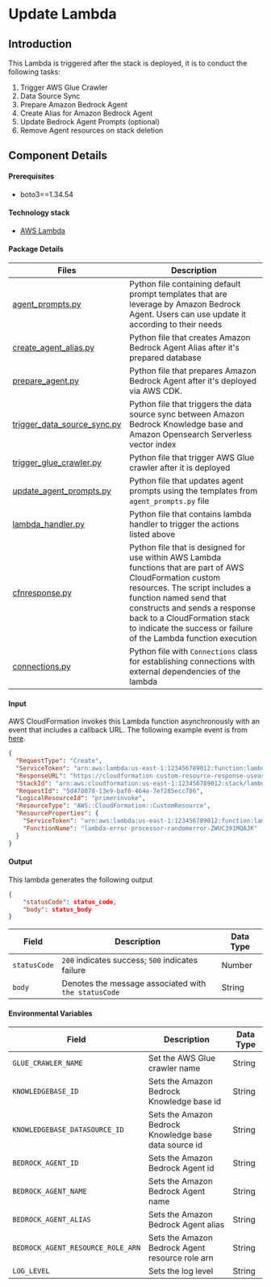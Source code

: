# Update Lambda

## Introduction

This Lambda is triggered after the stack is deployed, it is to conduct the following tasks:

1. Trigger AWS Glue Crawler
2. Data Source Sync
3. Prepare Amazon Bedrock Agent
4. Create Alias for Amazon Bedrock Agent
5. Update Bedrock Agent Prompts (optional)
6. Remove Agent resources on stack deletion

## Component Details

#### Prerequisites

- boto3==1.34.54

#### Technology stack

- [AWS Lambda](https://aws.amazon.com/lambda/)

#### Package Details

| Files                                                      | Description                                                                                                                                                                                                                                                                                              |
| ---------------------------------------------------------- | -------------------------------------------------------------------------------------------------------------------------------------------------------------------------------------------------------------------------------------------------------------------------------------------------------- |
| [agent_prompts.py](agent_prompts.py)                       | Python file containing default prompt templates that are leverage by Amazon Bedrock Agent. Users can use update it according to their needs                                                                                                                                                              |
| [create_agent_alias.py](create_agent_alias.py)             | Python file that creates Amazon Bedrock Agent Alias after it's prepared database                                                                                                                                                                                                                         |
| [prepare_agent.py](prepare_agent.py)                       | Python file that prepares Amazon Bedrock Agent after it's deployed via AWS CDK.                                                                                                                                                                                                                          |
| [trigger_data_source_sync.py](trigger_data_source_sync.py) | Python file that triggers the data source sync between Amazon Bedrock Knowledge base and Amazon Opensearch Serverless vector index                                                                                                                                                                       |
| [trigger_glue_crawler.py](trigger_glue_crawler.py)         | Python file that trigger AWS Glue crawler after it is deployed                                                                                                                                                                                                                                           |     |
| [update_agent_prompts.py](update_agent_prompts.py)         | Python file that updates agent prompts using the templates from `agent_prompts.py` file                                                                                                                                                                                                                  |
| [lambda_handler.py](lambda_handler.py)                     | Python file that contains lambda handler to trigger the actions listed above                                                                                                                                                                                                                             |
| [cfnresponse.py](cfnresponse.py)                             | Python file that is designed for use within AWS Lambda functions that are part of AWS CloudFormation custom resources. The script includes a function named send that constructs and sends a response back to a CloudFormation stack to indicate the success or failure of the Lambda function execution |
| [connections.py](connections.py)                           | Python file with `Connections` class for establishing connections with external dependencies of the lambda                                                                                                                                                                                               |

#### Input

AWS CloudFormation invokes this Lambda function asynchronously with an event that includes a callback URL. The following example event is from [here](https://docs.aws.amazon.com/lambda/latest/dg/services-cloudformation.html).

```json
{
  "RequestType": "Create",
  "ServiceToken": "arn:aws:lambda:us-east-1:123456789012:function:lambda-error-processor-primer-14ROR2T3JKU66",
  "ResponseURL": "https://cloudformation-custom-resource-response-useast1.s3-us-east-1.amazonaws.com/***",
  "StackId": "arn:aws:cloudformation:us-east-1:123456789012:stack/lambda-error-processor/1134083a-2608-1e91-9897-022501a2c456",
  "RequestId": "5d478078-13e9-baf0-464a-7ef285ecc786",
  "LogicalResourceId": "primerinvoke",
  "ResourceType": "AWS::CloudFormation::CustomResource",
  "ResourceProperties": {
    "ServiceToken": "arn:aws:lambda:us-east-1:123456789012:function:lambda-error-processor-primer-14ROR2T3JKU66",
    "FunctionName": "lambda-error-processor-randomerror-ZWUC391MQAJK"
  }
}
```

#### Output

This lambda generates the following output

```json
{
    "statusCode": status_code,
    "body": status_body
}
```

| Field        | Description                                          | Data Type |
| ------------ | ---------------------------------------------------- | --------- |
| `statusCode` | `200` indicates success; `500` indicates failure      | Number    |
| `body`       | Denotes the message associated with `the statusCode` | String    |

#### Environmental Variables

| Field                             | Description                                           | Data Type |
| --------------------------------- | ----------------------------------------------------- | --------- |
| `GLUE_CRAWLER_NAME`               | Set the AWS Glue crawler name                         | String    |
| `KNOWLEDGEBASE_ID`                | Sets the Amazon Bedrock Knowledge base id             | String    |
| `KNOWLEDGEBASE_DATASOURCE_ID`     | Sets the Amazon Bedrock Knowledge base data source id | String    |
| `BEDROCK_AGENT_ID`                | Sets the Amazon Bedrock Agent id                      | String    |
| `BEDROCK_AGENT_NAME`              | Sets the Amazon Bedrock Agent name                    | String    |
| `BEDROCK_AGENT_ALIAS`             | Sets the Amazon Bedrock Agent alias                   | String    |
| `BEDROCK_AGENT_RESOURCE_ROLE_ARN` | Sets the Amazon Bedrock Agent resource role arn       | String    |
| `LOG_LEVEL`                       | Sets the log level                                    | String    |

